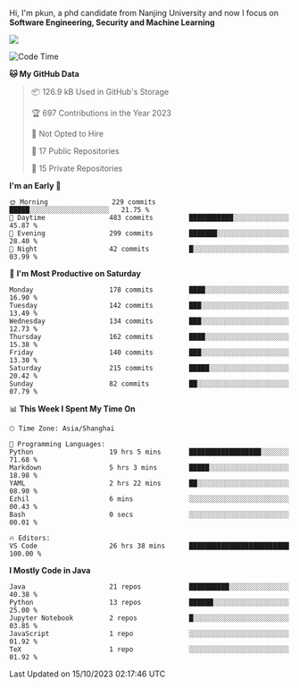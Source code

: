 Hi, I'm pkun, a phd candidate from Nanjing University and now I focus on **Software Engineering, Security and Machine Learning**

<!--![GitHub Snake Light](https://github.com/pppppkun/pppppkun/blob/output/github-snake.svg#gh-light-mode-only)-->
<!--![GitHub Snake dark](https://github.com/pppppkun/pppppkun/blob/output/github-snake-dark.svg#gh-dark-mode-only)-->

![](https://komarev.com/ghpvc/?username=pppppkun)
<!--START_SECTION:waka-->
![Code Time](http://img.shields.io/badge/Code%20Time-1%2C956%20hrs%2045%20mins-blue)

**🐱 My GitHub Data** 

> 📦 126.9 kB Used in GitHub's Storage 
 > 
> 🏆 697 Contributions in the Year 2023
 > 
> 🚫 Not Opted to Hire
 > 
> 📜 17 Public Repositories 
 > 
> 🔑 15 Private Repositories 
 > 
**I'm an Early 🐤** 

```text
🌞 Morning                229 commits         █████░░░░░░░░░░░░░░░░░░░░   21.75 % 
🌆 Daytime                483 commits         ███████████░░░░░░░░░░░░░░   45.87 % 
🌃 Evening                299 commits         ███████░░░░░░░░░░░░░░░░░░   28.40 % 
🌙 Night                  42 commits          █░░░░░░░░░░░░░░░░░░░░░░░░   03.99 % 
```
📅 **I'm Most Productive on Saturday** 

```text
Monday                   178 commits         ████░░░░░░░░░░░░░░░░░░░░░   16.90 % 
Tuesday                  142 commits         ███░░░░░░░░░░░░░░░░░░░░░░   13.49 % 
Wednesday                134 commits         ███░░░░░░░░░░░░░░░░░░░░░░   12.73 % 
Thursday                 162 commits         ████░░░░░░░░░░░░░░░░░░░░░   15.38 % 
Friday                   140 commits         ███░░░░░░░░░░░░░░░░░░░░░░   13.30 % 
Saturday                 215 commits         █████░░░░░░░░░░░░░░░░░░░░   20.42 % 
Sunday                   82 commits          ██░░░░░░░░░░░░░░░░░░░░░░░   07.79 % 
```


📊 **This Week I Spent My Time On** 

```text
🕑︎ Time Zone: Asia/Shanghai

💬 Programming Languages: 
Python                   19 hrs 5 mins       ██████████████████░░░░░░░   71.68 % 
Markdown                 5 hrs 3 mins        █████░░░░░░░░░░░░░░░░░░░░   18.98 % 
YAML                     2 hrs 22 mins       ██░░░░░░░░░░░░░░░░░░░░░░░   08.90 % 
Ezhil                    6 mins              ░░░░░░░░░░░░░░░░░░░░░░░░░   00.43 % 
Bash                     0 secs              ░░░░░░░░░░░░░░░░░░░░░░░░░   00.01 % 

🔥 Editors: 
VS Code                  26 hrs 38 mins      █████████████████████████   100.00 % 
```

**I Mostly Code in Java** 

```text
Java                     21 repos            ██████████░░░░░░░░░░░░░░░   40.38 % 
Python                   13 repos            ██████░░░░░░░░░░░░░░░░░░░   25.00 % 
Jupyter Notebook         2 repos             █░░░░░░░░░░░░░░░░░░░░░░░░   03.85 % 
JavaScript               1 repo              ░░░░░░░░░░░░░░░░░░░░░░░░░   01.92 % 
TeX                      1 repo              ░░░░░░░░░░░░░░░░░░░░░░░░░   01.92 % 
```




 Last Updated on 15/10/2023 02:17:46 UTC
<!--END_SECTION:waka-->
